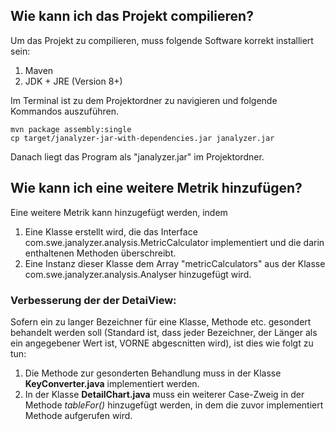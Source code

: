 ## Wie kann ich das Projekt compilieren?

Um das Projekt zu compilieren, muss folgende Software korrekt installiert sein:
1. Maven
2. JDK + JRE (Version 8+)

Im Terminal ist zu dem Projektordner zu navigieren und folgende Kommandos auszuführen.
```console
mvn package assembly:single
cp target/janalyzer-jar-with-dependencies.jar janalyzer.jar 
```
Danach liegt das Program als "janalyzer.jar" im Projektordner.


## Wie kann ich eine weitere Metrik hinzufügen?

Eine weitere Metrik kann hinzugefügt werden, indem 
1. Eine Klasse erstellt wird, die das Interface com.swe.janalyzer.analysis.MetricCalculator implementiert und die darin enthaltenen Methoden überschreibt.
2. Eine Instanz dieser Klasse dem Array "metricCalculators" aus der Klasse com.swe.janalyzer.analysis.Analyser hinzugefügt wird.


### Verbesserung der der DetaiView:
Sofern ein zu langer Bezeichner für eine Klasse, Methode etc. gesondert behandelt werden soll (Standard ist, dass jeder Bezeichner, der Länger als ein angegebener Wert ist, VORNE abgescnitten wird), ist dies wie folgt zu tun:
1. Die Methode zur gesonderten Behandlung muss in der Klasse **KeyConverter.java** implementiert werden.
2. In der Klasse **DetailChart.java** muss ein weiterer Case-Zweig in der Methode *tableFor()* hinzugefügt werden, in dem die zuvor implementiert Methode aufgerufen wird. 